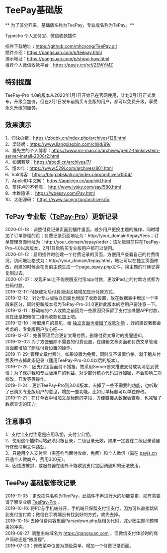 # TeePay基础版 #
** 为了区分开来，基础版名称为TeePay，专业版名称为TePay。**  

Typecho 个人支付宝、微信收款插件

插件下载地址：https://github.com/mhcyong/TeePay.git  
插件介绍：https://pangsuan.com/p/teepay.html  
演示地址：https://pangsuan.com/p/show-how.html  
推荐个人微信收款平台：https://payjs.cn/ref/ZEWYMZ  

## 特别提醒 ##
TeePay-Pro 4.0的版本从2020年1月1日开始已在官网使用，计划2月1日正式发布，升级会加价，但在2月1日发布前购买专业版的用户，都可以免费升级，享受永久升级的服务。  


## 效果演示 ##
1、仰泳の猪：https://zbqbk.cn/index.php/archives/128.html  
2、梁晓斌：https://www.liangxiaobin.com/child/99/  
3、猫先生的个人博客：https://www.mr-mao.cn/archives/gen2-thinksystem-server-install-2008r2.html  
4、如烟若梦：https://abcdl.cn/archives/7/   
5、憶の年：https://www.529i.com/archives/801.html   
6、kali博客：https://blog.bbskali.cn/index.php/archives/1504/  
7、AppleID中文网： https://applecn.cc/appleid.html  
8、菜仔卢的不老阁： http://www.iysky.com/say/580.html  
9、木稚隐语： https://wbessy.com/Pay.html   
10、太阳源码： https://www.sunym.top/archives/5/     


## TePay 专业版（[TePay-Pro](https://pangsuan.com/p/tepay-pro.html)）更新记录 ##
2020-01-18：调整付费记录页面到插件里面，减少用户更换主题的操作，同时增加了订单管理的页；付费记录页面地址为：http://your_domain/tepay/fees；订单管理页面地址为：http://your_domain/tepay/order；该功能目前只在TeePay-Pro-4.0以后版本，2月1日后购买专业版用户都可以使用。   
2020-01-12：启用插件时创建一个付费记录的页面，方便用户查看自己的付费情况，访问地址格式为：http://your_domain/tepay.html，地址可以在独立页面修改，创建的时候会在当前主题生成一个page_tepay.php文件，换主题的时候记得复制过去。  
2020-01-07：发现iPad上不能唤醒支付宝app付款，更改iPad上的付款方式都为扫码付款。  
2019-12-17: 付款成功后付费阅读区域增加显示付款方式。  
2019-12-12：针对专业版独立页面也增加了收款设置，故在数据表中增加一个字段来区分，同时更新版本号为TePay-Pro-3.1.0更新此版本的老用户要注意一下。  
2019-12-11：移动端的个人收款之前因为一些原因只保留了支付宝唤醒APP付款，现在还是把微信二维码收款也加上吧。  
2019-12-10：听取用户的意见，给 [独立页面也增加了收款功能](https://pangsuan.com/tepay-for-page.html) ，好的建议我都会考虑的，专业版用户放心吧~~  
2019-12-07：完善管理后台更新文章付费，删除付费文章时的提醒通知。  
2019-12-02: 为了方便删除不需要的付费设置，在编辑文章页面和付费文章管理页面都增加了删除付费设置的操作。  
2019-11-29: 管理文章付费时，如果设置为免费，同时又不设置价格，就干脆从付费表中去掉此条记录（适用TeePay-Pro-3.0.0以后的版本）。  
2019-11-25：因支付宝当面付不播报，故采用Server酱来推送支付成功消息到微信；为了保护我和专业版用户的利益，对少部分核心代码进行加密，不会影响二次修改，开发等等操作。  
2019-11-24：更新TeePay-Pro到3.0.0版本，去掉了一些不需要的功能，也听取了已购买专业版用户的意见，增加一些功能，比如订单标题可以单独修改。  
2019-11-21：在订单表中增加文章标题的字段，方便直接从数据表查看，也减轻了数据查询的压力。  


## 注意事项 ##
1、支付宝支付注意是应用私钥，支付宝公钥。  
2、使用这个插件网站必须只根目录，二级目录无效，如果一定要在二级目录请自行修改引用文件路劲。  
3、只适用个人支付宝（需签约当面付收单，免费）和个人微信（需在 [payjs.cn](https://payjs.cn/ref/zgpnbd) 开通个人微商户，费用300元）。  
4、因违法被封，或服务器在国外不能收到支付宝回调通知的无法使用。



## TeePay 基础版修改记录 ##
2019-11-05：更改插件名称为TeePay，此插件不再进行大的功能变更，如有需要请了解专业版 [TeePay-Pro](https://pangsuan.com/p/teepay-pro.html) 。     
2019-10-16: 将PC与手机端分开，手机端只保留支付宝支付，因为可以直接跳转到支付宝付款；微信在手机端没有找到好的方式，故先去掉。  
2019-10-15: 去掉付费内容里面Parsedown.php及相关代码，减少因主题问题带来的冲突。  
2019-09-27: 调整主站域名为 https://pangsuan.com ，但微信支付体验时的商户简称还是“微发现”。  
2019-07-23：修改菜单位置为顶级菜单，增加一个付费记录页面。